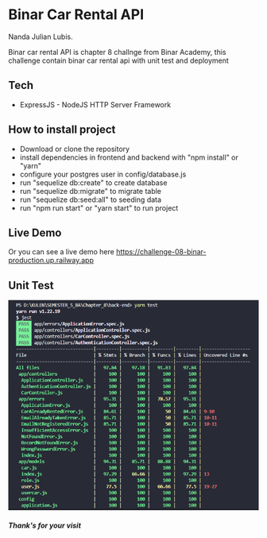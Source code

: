 # Binar Car Rental API

Nanda Julian Lubis.

Binar car rental API is chapter 8 challnge from Binar Academy, this challenge contain binar car rental api with unit test and deployment 

## Tech
- ExpressJS - NodeJS HTTP Server Framework

## How to install project
- Download or clone the repository
- install dependencies in frontend and backend with "npm install" or "yarn"
- configure your postgres user in config/database.js
- run "sequelize db:create" to create database
- run "sequelize db:migrate" to migrate table
- run "sequelize db:seed:all" to seeding data
- run "npm run start" or "yarn start" to run project

## Live Demo
Or you can see a live demo here https://challenge-08-binar-production.up.railway.app


## Unit Test
![unit-test](./unit-test.png)

##### Thank's for your visit